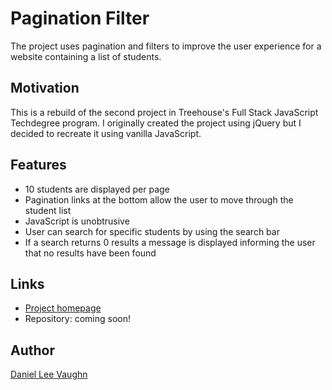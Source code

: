 # Pagination Filter

The project uses pagination and filters to improve the user experience for a website containing a list of students.

## Motivation

This is a rebuild of the second project in Treehouse's Full Stack JavaScript Techdegree program. I originally created the
project using jQuery but I decided to recreate it using vanilla JavaScript.

## Features

* 10 students are displayed per page
* Pagination links at the bottom allow the user to move through the student list
* JavaScript is unobtrusive
* User can search for specific students by using the search bar
* If a search returns 0 results a message is displayed informing the user that no results have been found

## Links

* [Project homepage](https://github.com/LeeVaughn/pagination-filter-v2)
* Repository: coming soon!

## Author

[Daniel Lee Vaughn](https://github.com/LeeVaughn)